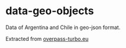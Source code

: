 # data-geo-objects
Data of Argentina and Chile in geo-json format.

Extracted from [overpass-turbo.eu](http://overpass-turbo.eu)
